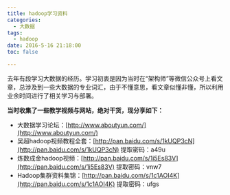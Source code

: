 ```yaml
---
title: hadoop学习资料
categories:
  - 大数据
tags:
  - hadoop
date: 2016-5-16 21:18:00
toc: false

---
```


去年有段学习大数据的经历。学习初衷是因为当时在“架构师”等微信公众号上看文章，总涉及到一些大数据的专业词汇，由于不懂意思，看文章似懂非懂，所以利用业余时间进行了相关学习与部署。

**当时收集了一些教学视频与网站，绝对干货，现分享如下：**

- 大数据学习论坛：[http://www.aboutyun.com/](http://www.aboutyun.com/)
- 吴超hadoop视频教程全套：[http://pan.baidu.com/s/1kUQP3cN](http://pan.baidu.com/s/1kUQP3cN) 提取密码：a49u
- 炼数成金hadoop视频：[http://pan.baidu.com/s/1i5Es83V](http://pan.baidu.com/s/1i5Es83V) 提取密码：vnw7
- Hadoop集群资料集锦：[http://pan.baidu.com/s/1c1AOI4K](http://pan.baidu.com/s/1c1AOI4K) 提取密码：ufgs
